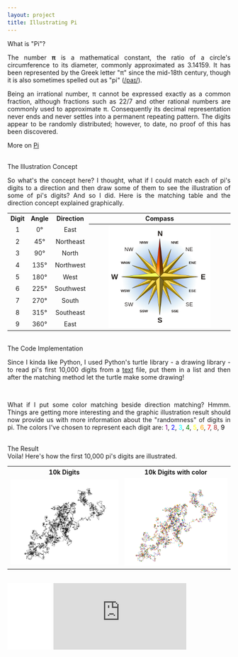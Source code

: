 ```yaml
---
layout: project
title: Illustrating Pi
---
```

<div class="message">
  What is "Pi"?
</div>
<p style="text-align:justify;">The number <strong>π</strong> is a mathematical constant, the ratio of a circle's circumference to its diameter, commonly approximated as 3.14159. It has been represented by the Greek letter "π" since the mid-18th century, though it is also sometimes spelled out as "pi" (<a href="https://translate.google.com/translate_tts?ie=UTF-8&q=pi&tl=en&total=1&idx=0&textlen=7&client=t&prev=input">/paɪ/</a>).</p>

<p style="text-align:justify;">Being an irrational number, π cannot be expressed exactly as a common fraction, although fractions such as 22/7 and other rational numbers are commonly used to approximate π. Consequently its decimal representation never ends and never settles into a permanent repeating pattern. The digits appear to be randomly distributed; however, to date, no proof of this has been discovered.</p>

<p style="text-align:justify;">More on <a href="http://en.wikipedia.org/wiki/Pi" target="_blank">Pi</a></p>

<br>

<div class="message">
  The Illustration Concept
</div>
<p style="text-align:justify;">So what's the concept here? I thought, what if I could match each of pi's digits to a direction and then draw some of them to see the illustration of some of pi's digits? And so I did. Here is the matching table and the direction concept explained graphically.</p>

<table align="center">
  <tr>
    <th>Digit</th>
    <th>Angle</th>		
    <th>Direction</th>
    <th>Compass</th>
  </tr>

  <tr>
    <td align="center">1</td>
    <td align="center">0°</td>		
    <td align="center">East</td>
    <th rowspan="9"><img src="compass.png" alt="Compass" style="width:75%"> </th>
  </tr> 

  <tr>
    <td align="center">2</td>
    <td align="center">45°</td>		
    <td align="center">Northeast</td>
  </tr> 

  <tr>
    <td align="center">3</td>
    <td align="center">90°</td>		
    <td align="center">North</td>
  </tr> 

   <tr>
    <td align="center">4</td>
    <td align="center">135°</td>		
    <td align="center">Northwest</td>
  </tr> 

   <tr>
    <td align="center">5</td>
    <td align="center">180°</td>		
    <td align="center">West</td>
  </tr> 

   <tr>
    <td align="center">6</td>
    <td align="center">225°</td>		
    <td align="center">Southwest</td>
  </tr> 

   <tr>
    <td align="center">7</td>
    <td align="center">270°</td>		
    <td align="center">South</td>
  </tr>  

  <tr>
    <td align="center">8</td>
    <td align="center">315°</td>		
    <td align="center">Southeast</td>
  </tr> 

   <tr>
    <td align="center">9</td>
    <td align="center">360°</td>		
    <td align="center">East</td>
  </tr>    
</table>
<br>

<div class="message">
  The Code Implementation
</div>
<p style="text-align:justify;">Since I kinda like Python, I used Python's turtle library - a drawing library - to read pi's first 10,000 digits from a <a href="../projects/pi10k.txt">text</a> file, put them in a list and then after the matching method let the turtle make some drawing!</p>

<div><script src="https://gist.github.com/stefanos990/644d6c0e0d9e3f025226.js"></script></div>
<br>
<p style="text-align:justify;">What if I put some color matching beside direction matching? Hmmm. Things are getting more interesting and the graphic illustration result should now provide us with more information about the "randomness" of digits in pi. The colors I've chosen to represent each digit are: <font color="purple">1</font>, <font color="blue">2</font>, <font color="cyan">3</font>, <font color="green">4</font>, <font color="yellow">5</font>, <font color="orange">6</font>, <font color="red">7</font>, <font color="brown">8</font>, <font color="black">9</font></p>

<div><script src="https://gist.github.com/stefanos990/c60ec9e884a18bc04da5.js"></script></div>
<br>
<div class="message">
  The Result
</div>
Voila! Here's how the first 10,000 pi's digits are illustrated.

<table align="center">
  <tr>
    <th>10k Digits</th>
    <th>10k Digits with color</th>		
  </tr>

  <tr>
    <td align="center"><a href="../projects/10k.png"><img src="10k.png"></a></td>
    <td align="center"><a href="../projects/10k_color.png"><img src="10k_color.png"></a></td>	
  </tr>
  </table>
  <br>

<div>

<iframe src="//www.facebook.com/plugins/share_button.php?href=http://stefanos990.com/projects/illustrating-pi&amp;layout=button_count&amp;appId=460671367340473&amp;text=Illustrating Pi" scrolling="no" frameborder="0" style="border:none; overflow:hidden; width:100px;" allowTransparency="true"></iframe>

<iframe id="tweet-button" allowtransparency="true" frameborder="0" scrolling="no" src="http://platform.twitter.com/widgets/tweet_button.html?via=stefanos990&amp;count=horizontal&amp;url=http://stefanos990.com/projects/illustrating-pi&amp;text=Illustrating Pi"></iframe>
</div>

<script>
  (function(i,s,o,g,r,a,m){i['GoogleAnalyticsObject']=r;i[r]=i[r]||function(){
  (i[r].q=i[r].q||[]).push(arguments)},i[r].l=1*new Date();a=s.createElement(o),
  m=s.getElementsByTagName(o)[0];a.async=1;a.src=g;m.parentNode.insertBefore(a,m)
  })(window,document,'script','//www.google-analytics.com/analytics.js','ga');

  ga('create', 'UA-58975019-1', 'auto');
  ga('send', 'pageview');

</script>